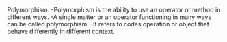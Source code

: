 Polymorphism.
-Polymorphism is the ability to use an operator or method in different ways.
-A single matter or an operator functioning in many ways can be called polymorphism.
-It refers to codes operation or object that behave differently in different context.

